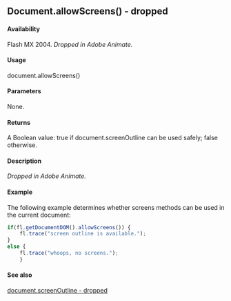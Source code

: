 ## Document.allowScreens() - dropped

#### Availability

Flash MX 2004. *Dropped in Adobe Animate.*

#### Usage

document.allowScreens()

#### Parameters

None.

#### Returns

A Boolean value: true if document.screenOutline can be used safely; false otherwise.

#### Description

*Dropped in Adobe Animate.*

#### Example


The following example determines whether screens methods can be used in the current document:

```javascript
if(fl.getDocumentDOM().allowScreens()) { 
    fl.trace("screen outline is available.");
}
else {
    fl.trace("whoops, no screens.");
    }

```
#### See also

[document.screenOutline - dropped](../Document_object/docum410.md)
